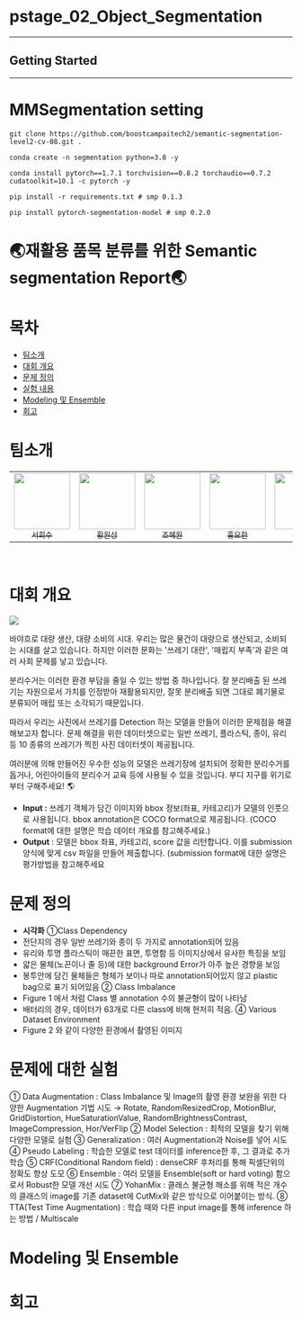 # pstage_02_Object_Segmentation
---
## Getting Started
---
# MMSegmentation setting
```
git clone https://github.com/boostcampaitech2/semantic-segmentation-level2-cv-08.git .

conda create -n segmentation python=3.8 -y

conda install pytorch==1.7.1 torchvision==0.8.2 torchaudio==0.7.2 cudatoolkit=10.1 -c pytorch -y

pip install -r requirements.txt # smp 0.1.3

pip install pytorch-segmentation-model # smp 0.2.0
```


# 🌏재활용 품목 분류를 위한 Semantic segmentation Report🌏

# 목차

- [팀소개](#팀소개)
- [대회 개요](#대회-개요)
- [문제 정의](#문제-정의)
- [실험 내용](#문제에-대한-실험)
- [Modeling 및 Ensemble](#Modeling-및-Ensemble)
- [회고](#회고)

# 팀소개


<table>
  <tr>
    <td align="center">
      <a href="https://github.com/Seoheesu1">
        <img src="https://avatars.githubusercontent.com/u/63832160?v=4" width="100px;" alt=""/>
        <br />
        <sub>서희수</sub>
      </a>
    </td>
    <td align="center">
      <a href="https://github.com/WonsangHwang">
        <img src="https://avatars.githubusercontent.com/u/49892621?v=4" width="100px;" alt=""/>
        <br />
        <sub>황원상</sub>
      </a>
    </td>
    <td align="center">
      <a href="https://github.com/sala0320">
        <img src="https://avatars.githubusercontent.com/u/49435163?v=4" width="100px;" alt=""/>
        <br />
        <sub>조혜원</sub>
      </a>
    </td>
    <td align="center">
      <a href="https://github.com/hongsusoo">
        <img src="https://avatars.githubusercontent.com/u/77658029?v=4" width="100px;" alt=""/>
        <br />
        <sub>홍요한</sub>
      </a>
    </td>
    <td align="center">
      <a href="https://github.com/Junhyuk93">
        <img src="https://avatars.githubusercontent.com/u/61610411?v=4" width="100px;" alt=""/>
        <br />
        <sub>박준혁</sub>
      </a>
    </td>
    <td align="center">
      <a href="https://github.com/hanlyang0522">
        <img src="https://avatars.githubusercontent.com/u/67934041?v=4" width="100px;" alt=""/>
        <br />
        <sub>박범수</sub>
      </a>
    </td>
    <td align="center">
      <a href="https://github.com/GunwooHan">
        <img src="https://avatars.githubusercontent.com/u/76226252?v=4" width="100px;" alt=""/>
        <br />
        <sub>한건우</sub>
      </a>
    </td>
  </tr>
  <tr>
    </td>
  </tr>
</table>
<br>  

# 대회 개요

![](https://i.imgur.com/PnOdQ0L.png)

바야흐로 대량 생산, 대량 소비의 시대. 우리는 많은 물건이 대량으로 생산되고, 소비되는 시대를 살고 있습니다. 하지만 이러한 문화는 '쓰레기 대란', '매립지 부족'과 같은 여러 사회 문제를 낳고 있습니다.

분리수거는 이러한 환경 부담을 줄일 수 있는 방법 중 하나입니다. 잘 분리배출 된 쓰레기는 자원으로서 가치를 인정받아 재활용되지만, 잘못 분리배출 되면 그대로 폐기물로 분류되어 매립 또는 소각되기 때문입니다.

따라서 우리는 사진에서 쓰레기를 Detection 하는 모델을 만들어 이러한 문제점을 해결해보고자 합니다. 문제 해결을 위한 데이터셋으로는 일반 쓰레기, 플라스틱, 종이, 유리 등 10 종류의 쓰레기가 찍힌 사진 데이터셋이 제공됩니다.

여러분에 의해 만들어진 우수한 성능의 모델은 쓰레기장에 설치되어 정확한 분리수거를 돕거나, 어린아이들의 분리수거 교육 등에 사용될 수 있을 것입니다. 부디 지구를 위기로부터 구해주세요! 🌎

- **Input :** 쓰레기 객체가 담긴 이미지와 bbox 정보(좌표, 카테고리)가 모델의 인풋으로 사용됩니다. bbox annotation은 COCO format으로 제공됩니다. (COCO format에 대한 설명은 학습 데이터 개요를 참고해주세요.)
- **Output** : 모델은 bbox 좌표, 카테고리, score 값을 리턴합니다. 이를 submission 양식에 맞게 csv 파일을 만들어 제출합니다. (submission format에 대한 설명은 평가방법을 참고해주세요

# 문제 정의
- __시각화__
①Class Dependency
 - 전단지의 경우 일반 쓰레기와 종이 두 가지로 annotation되어 있음
 - 유리와 투명 플라스틱이 매끈한 표면, 투명함 등 이미지상에서 유사한 특징을 보임
 - 얇은 물체(노끈이나 줄 등)에 대한 background Error가 아주 높은 경향을 보임
 - 봉투안에 담긴 물체들은 형체가 보이나 따로 annotation되어있지 않고 plastic bag으로 표기 되어있음
② Class Imbalance 
 - Figure 1 에서 처럼 Class 별 annotation 수의 불균형이 많이 나타남 
 - 배터리의 경우, 데이터가 63개로 다른 class에 비해 현저히 적음. 
④ Various Dataset Environment
 - Figure 2 와 같이 다양한 환경에서 촬영된 이미지

# 문제에 대한 실험
① Data Augmentation : Class Imbalance 및 Image의 촬영 환경 보완을 위한 다양한 Augmentation 기법 시도
→ Rotate, RandomResizedCrop, MotionBlur, GridDistortion, HueSaturationValue, RandomBrightnessContrast, ImageCompression, Hor/VerFlip
② Model Selection : 최적의 모델을 찾기 위해 다양한 모델로 실험
③ Generalization : 여러 Augmentation과 Noise를 넣어 시도
④ Pseudo Labeling : 학습한 모델로 test 데이터를 inference한 후, 그 결과로 추가 학습
⑤ CRF(Conditional Random field) : denseCRF 후처리를 통해 픽셀단위의 정확도 향상 도모
⑥ Ensemble : 여러 모델을 Ensemble(soft or hard voting) 함으로서 Robust한 모델 개선 시도
⑦ YohanMix : 클래스 불균형 해소를 위해 적은 개수의 클래스의 image를 기존 dataset에 CutMix와 같은 방식으로 이어붙이는 방식.
⑧ TTA(Test Time Augmentation) : 학습 때와 다른 input image를 통해 inference 하는 방법 / Multiscale

# Modeling 및 Ensemble

# 회고
